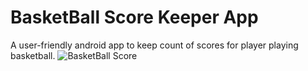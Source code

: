 # BasketBall Score Keeper App
A user-friendly android app to keep count of scores for player playing basketball.
![BasketBall Score](https://user-images.githubusercontent.com/62092976/130232787-023d8865-89ae-4bea-9f9c-5d9a90ac9c6f.jpeg)

